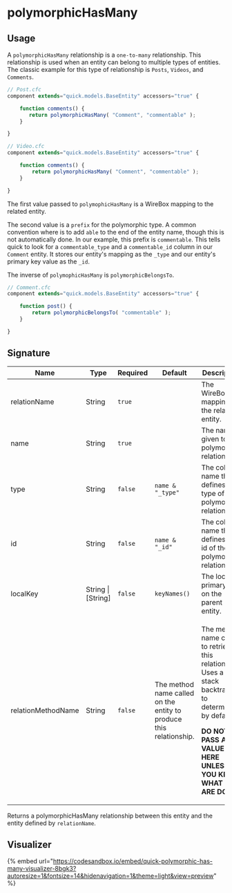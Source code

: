 # polymorphicHasMany

## Usage

A `polymorphicHasMany` relationship is a `one-to-many` relationship. This relationship is used when an entity can belong to multiple types of entities. The classic example for this type of relationship is `Posts`, `Videos`, and `Comments`.

```javascript
// Post.cfc
component extends="quick.models.BaseEntity" accessors="true" {

    function comments() {
       return polymorphicHasMany( "Comment", "commentable" );
    }

}
```

```javascript
// Video.cfc
component extends="quick.models.BaseEntity" accessors="true" {

    function comments() {
        return polymorphicHasMany( "Comment", "commentable" );
    }

}
```

The first value passed to `polymophicHasMany` is a WireBox mapping to the related entity.

The second value is a `prefix` for the polymorphic type. A common convention where is to add `able` to the end of the entity name, though this is not automatically done. In our example, this prefix is `commentable`. This tells quick to look for a `commentable_type` and a `commentable_id` column in our `Comment` entity. It stores our entity's mapping as the `_type` and our entity's primary key value as the `_id`.

The inverse of `polymophicHasMany` is `polymorphicBelongsTo`.

```javascript
// Comment.cfc
component extends="quick.models.BaseEntity" accessors="true" {

    function post() {
        return polymorphicBelongsTo( "commentable" );
    }

}
```

## Signature

| Name               | Type                | Required | Default                                                            | Description                                                                                                                                                                                                               |
| ------------------ | ------------------- | -------- | ------------------------------------------------------------------ | ------------------------------------------------------------------------------------------------------------------------------------------------------------------------------------------------------------------------- |
| relationName       | String              | `true`   |                                                                    | The WireBox mapping for the related entity.                                                                                                                                                                               |
| name               | String              | `true`   |                                                                    | The name given to the polymorphic relationship.                                                                                                                                                                           |
| type               | String              | `false`  | `name & "_type"`                                                   | The column name that defines the type of the polymorphic relationship.                                                                                                                                                    |
| id                 | String              | `false`  | `name & "_id"`                                                     | The column name that defines the id of the polymorphic relationship.                                                                                                                                                      |
| localKey           | String \| \[String] | `false`  | `keyNames()`                                                       | The local primary key on the parent entity.                                                                                                                                                                               |
| relationMethodName | String              | `false`  | The method name called on the entity to produce this relationship. | <p>The method name called to retrieve this relationship.  Uses a stack backtrace to determine by default.</p><p><strong></strong></p><p><strong>DO NOT PASS A VALUE HERE UNLESS YOU KNOW WHAT YOU ARE DOING.</strong></p> |

Returns a polymorphicHasMany relationship between this entity and the entity defined by `relationName`.

## Visualizer

{% embed url="https://codesandbox.io/embed/quick-polymorphic-has-many-visualizer-8bgk3?autoresize=1&fontsize=14&hidenavigation=1&theme=light&view=preview" %}

